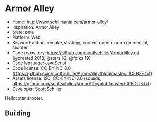 # Armor Alley

- Home: http://www.schillmania.com/armor-alley/
- Inspiration: Armor Alley
- State: beta
- Platform: Web
- Keyword: action, remake, strategy, content open + non-commercial, shooter
- Code repository: https://github.com/scottschiller/ArmorAlley.git (@created 2013, @stars 62, @forks 19)
- Code language: JavaScript
- Code license: CC-BY-NC-3.0 (https://github.com/scottschiller/ArmorAlley/blob/master/LICENSE.txt)
- Assets license: ISC, CC-BY-NC-3.0 (sounds, https://github.com/scottschiller/ArmorAlley/blob/master/CREDITS.txt)
- Developer: Scott Schiller

Helicopter shooter.

## Building
